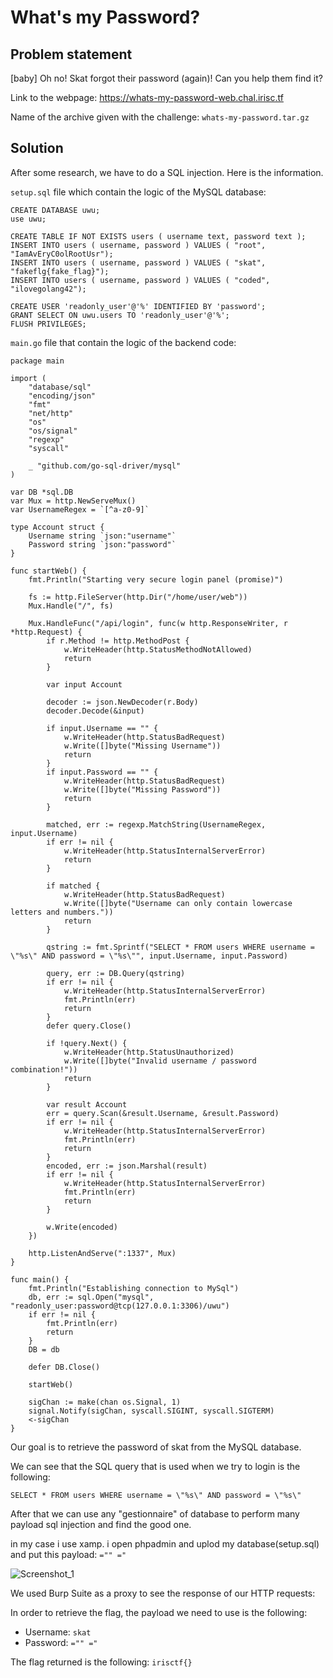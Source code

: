 # What's my Password?

## Problem statement

[baby] Oh no! Skat forgot their password (again)!
Can you help them find it?

Link to the webpage: https://whats-my-password-web.chal.irisc.tf

Name of the archive given with the challenge: ```whats-my-password.tar.gz```

## Solution

After some research, we have to do a SQL injection. Here is the information.

```setup.sql``` file which contain the logic of the MySQL database:

```
CREATE DATABASE uwu;
use uwu;

CREATE TABLE IF NOT EXISTS users ( username text, password text );
INSERT INTO users ( username, password ) VALUES ( "root", "IamAvEryC0olRootUsr");
INSERT INTO users ( username, password ) VALUES ( "skat", "fakeflg{fake_flag}");
INSERT INTO users ( username, password ) VALUES ( "coded", "ilovegolang42");

CREATE USER 'readonly_user'@'%' IDENTIFIED BY 'password';
GRANT SELECT ON uwu.users TO 'readonly_user'@'%';
FLUSH PRIVILEGES;
```

```main.go``` file that contain the logic of the backend code:

```
package main

import (
	"database/sql"
	"encoding/json"
	"fmt"
	"net/http"
	"os"
	"os/signal"
	"regexp"
	"syscall"

	_ "github.com/go-sql-driver/mysql"
)

var DB *sql.DB
var Mux = http.NewServeMux()
var UsernameRegex = `[^a-z0-9]`

type Account struct {
	Username string `json:"username"`
	Password string `json:"password"`
}

func startWeb() {
	fmt.Println("Starting very secure login panel (promise)")

	fs := http.FileServer(http.Dir("/home/user/web"))
	Mux.Handle("/", fs)

	Mux.HandleFunc("/api/login", func(w http.ResponseWriter, r *http.Request) {
		if r.Method != http.MethodPost {
			w.WriteHeader(http.StatusMethodNotAllowed)
			return
		}

		var input Account

		decoder := json.NewDecoder(r.Body)
		decoder.Decode(&input)

		if input.Username == "" {
			w.WriteHeader(http.StatusBadRequest)
			w.Write([]byte("Missing Username"))
			return
		}
		if input.Password == "" {
			w.WriteHeader(http.StatusBadRequest)
			w.Write([]byte("Missing Password"))
			return
		}

		matched, err := regexp.MatchString(UsernameRegex, input.Username)
		if err != nil {
			w.WriteHeader(http.StatusInternalServerError)
			return
		}

		if matched {
			w.WriteHeader(http.StatusBadRequest)
			w.Write([]byte("Username can only contain lowercase letters and numbers."))
			return
		}

		qstring := fmt.Sprintf("SELECT * FROM users WHERE username = \"%s\" AND password = \"%s\"", input.Username, input.Password)

		query, err := DB.Query(qstring)
		if err != nil {
			w.WriteHeader(http.StatusInternalServerError)
			fmt.Println(err)
			return
		}
		defer query.Close()

		if !query.Next() {
			w.WriteHeader(http.StatusUnauthorized)
			w.Write([]byte("Invalid username / password combination!"))
			return
		}

		var result Account
		err = query.Scan(&result.Username, &result.Password)
		if err != nil {
			w.WriteHeader(http.StatusInternalServerError)
			fmt.Println(err)
			return
		}
		encoded, err := json.Marshal(result)
		if err != nil {
			w.WriteHeader(http.StatusInternalServerError)
			fmt.Println(err)
			return
		}

		w.Write(encoded)
	})

	http.ListenAndServe(":1337", Mux)
}

func main() {
	fmt.Println("Establishing connection to MySql")
	db, err := sql.Open("mysql", "readonly_user:password@tcp(127.0.0.1:3306)/uwu")
	if err != nil {
		fmt.Println(err)
		return
	}
	DB = db

	defer DB.Close()

	startWeb()

	sigChan := make(chan os.Signal, 1)
	signal.Notify(sigChan, syscall.SIGINT, syscall.SIGTERM)
	<-sigChan
}
```

Our goal is to retrieve the password of skat from the MySQL database.

We can see that the SQL query that is used when we try to login is the following:

```SELECT * FROM users WHERE username = \"%s\" AND password = \"%s\"``` 


After that we can use any "gestionnaire" of database to perform many payload sql injection and find the good one.

in my case i use xamp. i open phpadmin and uplod my database(setup.sql)
and put this payload: ``` ="" =" ```

![Screenshot_1](./Screenshot_1.png)



We used Burp Suite as a proxy to see the response of our HTTP requests:

In order to retrieve the flag, the payload we need to use is the following:

- Username: ```skat```
- Password: ```="" ="```

The flag returned is the following: ```irisctf{}```
